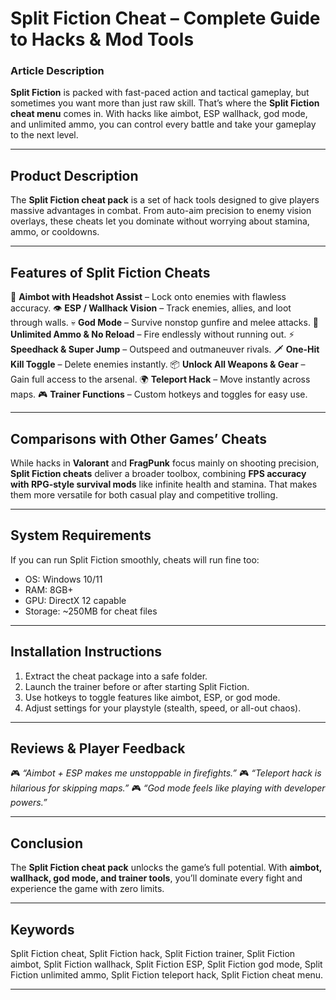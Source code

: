 # Split Fiction Cheat – Complete Guide to Hacks & Mod Tools

### Article Description

**Split Fiction** is packed with fast-paced action and tactical gameplay, but sometimes you want more than just raw skill. That’s where the **Split Fiction cheat menu** comes in. With hacks like aimbot, ESP wallhack, god mode, and unlimited ammo, you can control every battle and take your gameplay to the next level.

---

## Product Description

The **Split Fiction cheat pack** is a set of hack tools designed to give players massive advantages in combat. From auto-aim precision to enemy vision overlays, these cheats let you dominate without worrying about stamina, ammo, or cooldowns.

---

## Features of Split Fiction Cheats

🎯 **Aimbot with Headshot Assist** – Lock onto enemies with flawless accuracy.
👁 **ESP / Wallhack Vision** – Track enemies, allies, and loot through walls.
💀 **God Mode** – Survive nonstop gunfire and melee attacks.
🔫 **Unlimited Ammo & No Reload** – Fire endlessly without running out.
⚡ **Speedhack & Super Jump** – Outspeed and outmaneuver rivals.
🗡 **One-Hit Kill Toggle** – Delete enemies instantly.
📦 **Unlock All Weapons & Gear** – Gain full access to the arsenal.
🌍 **Teleport Hack** – Move instantly across maps.
🎮 **Trainer Functions** – Custom hotkeys and toggles for easy use.

---

## Comparisons with Other Games’ Cheats

While hacks in **Valorant** and **FragPunk** focus mainly on shooting precision, **Split Fiction cheats** deliver a broader toolbox, combining **FPS accuracy with RPG-style survival mods** like infinite health and stamina. That makes them more versatile for both casual play and competitive trolling.

---

## System Requirements

If you can run Split Fiction smoothly, cheats will run fine too:

* OS: Windows 10/11
* RAM: 8GB+
* GPU: DirectX 12 capable
* Storage: \~250MB for cheat files

---

## Installation Instructions

1. Extract the cheat package into a safe folder.
2. Launch the trainer before or after starting Split Fiction.
3. Use hotkeys to toggle features like aimbot, ESP, or god mode.
4. Adjust settings for your playstyle (stealth, speed, or all-out chaos).

---

## Reviews & Player Feedback

🎮 *“Aimbot + ESP makes me unstoppable in firefights.”*
🎮 *“Teleport hack is hilarious for skipping maps.”*
🎮 *“God mode feels like playing with developer powers.”*

---

## Conclusion

The **Split Fiction cheat pack** unlocks the game’s full potential. With **aimbot, wallhack, god mode, and trainer tools**, you’ll dominate every fight and experience the game with zero limits.

---

## Keywords

Split Fiction cheat, Split Fiction hack, Split Fiction trainer, Split Fiction aimbot, Split Fiction wallhack, Split Fiction ESP, Split Fiction god mode, Split Fiction unlimited ammo, Split Fiction teleport hack, Split Fiction cheat menu.

---
